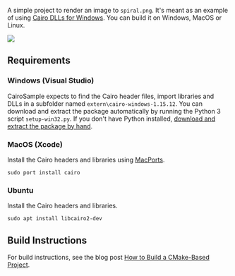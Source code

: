 A simple project to render an image to `spiral.png`. It's meant as an example of using [Cairo DLLs for Windows](https://github.com/preshing/cairo-windows). You can build it on Windows, MacOS or Linux.

![](http://preshing.com/images/cairo-spiral.png)

## Requirements

### Windows (Visual Studio)

CairoSample expects to find the Cairo header files, import libraries and DLLs in a subfolder named `extern\cairo-windows-1.15.12`. You can download and extract the package automatically by running the Python 3 script `setup-win32.py`. If you don't have Python installed, [download and extract the package by hand](https://github.com/preshing/cairo-windows/releases).

### MacOS (Xcode)

Install the Cairo headers and libraries using [MacPorts](https://www.macports.org/).

    sudo port install cairo
    
### Ubuntu

Install the Cairo headers and libraries.

    sudo apt install libcairo2-dev
    
## Build Instructions

For build instructions, see the blog post [How to Build a CMake-Based Project](http://preshing.com/20170511/how-to-build-a-cmake-based-project).
